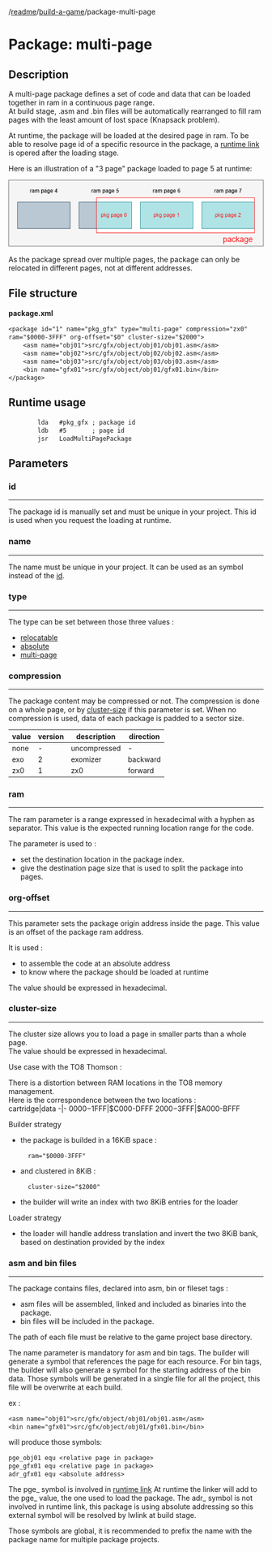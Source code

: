 
/[readme]/[build-a-game]/package-multi-page

# Package: multi-page

## Description

A multi-page package defines a set of code and data that can be loaded together in ram in a continuous page range.  
At build stage, .asm and .bin files will be automatically rearranged to fill ram pages with the least amount of lost space (Knapsack problem).

At runtime, the package will be loaded at the desired page in ram.
To be able to resolve page id of a specific resource in the package, a [runtime link][runtime-link] is opered after the loading stage.

Here is an illustration of a "3 page" package loaded to page 5 at runtime:

![package-img]

As the package spread over multiple pages, the package can only be relocated in different pages, not at different addresses.

## File structure

**package.xml**

    <package id="1" name="pkg_gfx" type="multi-page" compression="zx0" ram="$0000-3FFF" org-offset="$0" cluster-size="$2000">
        <asm name="obj01">src/gfx/object/obj01/obj01.asm</asm>
        <asm name="obj02">src/gfx/object/obj02/obj02.asm</asm>
        <asm name="obj03">src/gfx/object/obj03/obj03.asm</asm>
        <bin name="gfx01">src/gfx/object/obj01/gfx01.bin</bin>
    </package>

## Runtime usage

            lda   #pkg_gfx ; package id
            ldb   #5       ; page id
            jsr   LoadMultiPagePackage

## Parameters
### id
---

The package id is manually set and must be unique in your project.
This id is used when you request the loading at runtime.

### name
---

The name must be unique in your project. It can be used as an symbol instead of the [id](#id).

### type
---

The type can be set between those three values :
- [relocatable][package-relocatable]
- [absolute][package-absolute]
- [multi-page][package-multi-page]

### compression
---
The package content may be compressed or not. The compression is done on a whole page, or by [cluster-size](#cluster-size) if this parameter is set.
When no compression is used, data of each package is padded to a sector size.

value|version|description|direction
-|-|-|-
none|-|uncompressed|-
exo|2|exomizer|backward
zx0|1|zx0|forward

### ram
---

The ram parameter is a range expressed in hexadecimal with a hyphen as separator. This value is the expected running location range for the code.

The parameter is used to :
- set the destination location in the package index.  
- give the destination page size that is used to split the package into pages.

### org-offset
---

This parameter sets the package origin address inside the page. This value is an offset of the package ram address.

It is used :
- to assemble the code at an absolute address
- to know where the package should be loaded at runtime

The value should be expressed in hexadecimal.

### cluster-size
---

The cluster size allows you to load a page in smaller parts than a whole page.  
The value should be expressed in hexadecimal.

Use case with the TO8 Thomson :

There is a distortion between RAM locations in the TO8 memory management.  
Here is the correspondence between the two locations :  
cartridge|data
-|-
$0000-$1FFF|$C000-DFFF
$2000-$3FFF|$A000-BFFF

Builder strategy
- the package is builded in a 16KiB space :  

        ram="$0000-3FFF"

- and clustered in 8KiB :

        cluster-size="$2000"

- the builder will write an index with two 8KiB entries for the loader

Loader strategy
- the loader will handle address translation and invert the two 8KiB bank, based on destination provided by the index

### asm and bin files
----

The package contains files, declared into asm, bin or fileset tags :
- asm files will be assembled, linked and included as binaries into the package.
- bin files will be included in the package.

The path of each file must be relative to the game project base directory.  

The name parameter is mandatory for asm and bin tags. The builder will generate a symbol that references the page for each resource. For bin tags, the builder will also generate a symbol for the starting address of the bin data.
Those symbols will be generated in a single file for all the project, this file will be overwrite at each build.

ex :

    <asm name="obj01">src/gfx/object/obj01/obj01.asm</asm>
    <bin name="gfx01">src/gfx/object/obj01/gfx01.bin</bin>

will produce those symbols:

    pge_obj01 equ <relative page in package>
    pge_gfx01 equ <relative page in package>
    adr_gfx01 equ <absolute address>

The pge_ symbol is involved in [runtime link][runtime-link]
At runtime the linker will add to the pge_ value, the one used to load the package.
The adr_ symbol is not involved in runtime link, this package is using absolute addressing so this external symbol will be resolved by lwlink at build stage.

Those symbols are global, it is recommended to prefix the name with the package name for multiple package projects.

[runtime-link]: build-a-game.md#runtime-linking
[package-img]: package-multi-page.png
[package-relocatable]: package-relocatable.md
[package-absolute]: package-absolute.md
[package-multi-page]: package-multi-page.md

[readme]: ../readme.md
[build-a-game]: build-a-game.md